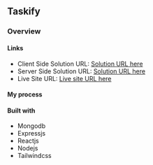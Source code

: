 ## Taskify

### Overview

#### Links
- Client Side Solution URL: [Solution URL here](https://github.com/towhidulislamalif/taskify)
- Server Side Solution URL: [Solution URL here](https://github.com/towhidulislamalif/taskify-server)
- Live Site URL: [Live site URL here](https://tasks-7af69.web.app/)

#### My process

#### Built with
- Mongodb
- Expressjs
- Reactjs
- Nodejs
- Tailwindcss
